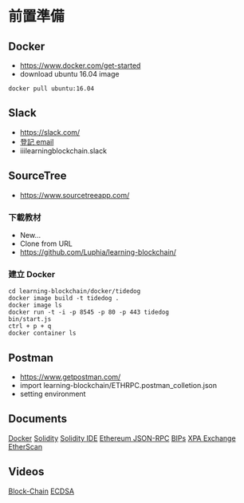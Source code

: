 # 前置準備

## Docker
* https://www.docker.com/get-started
* download ubuntu 16.04 image
```shell
docker pull ubuntu:16.04
```

## Slack
* https://slack.com/
* [登記 email](https://docs.google.com/spreadsheets/d/17HbiLC4vc8ax5_0Xyen7EIdrbpewvKCxk9q3RrALBZU/edit?usp=sharing)
* iiilearningblockchain.slack

## SourceTree
* https://www.sourcetreeapp.com/

### 下載教材
* New...
* Clone from URL
* https://github.com/Luphia/learning-blockchain/

### 建立 Docker
```shell
cd learning-blockchain/docker/tidedog
docker image build -t tidedog .
docker image ls
docker run -t -i -p 8545 -p 80 -p 443 tidedog
bin/start.js
ctrl + p + q
docker container ls
```

## Postman
* https://www.getpostman.com/
* import learning-blockchain/ETHRPC.postman_colletion.json
* setting environment

## Documents
[Docker](https://docs.docker.com/)
[Solidity](https://solidity.readthedocs.io/)
[Solidity IDE](https://remix.ethereum.org)
[Ethereum JSON-RPC](https://github.com/ethereum/wiki/wiki/JSON-RPC)
[BIPs](https://github.com/bitcoin/bips)
[XPA Exchange](https://xpa.exchange)
[EtherScan](https://etherscan.io/)

## Videos
[Block-Chain](https://www.youtube.com/watch?v=SSo_EIwHSd4)
[ECDSA](https://www.youtube.com/watch?v=dCvB-mhkT0w)